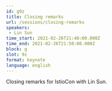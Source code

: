 ```yaml
---
id: g9z
title: Closing remarks
url: /sessions/closing-remarks
speakers:
 - Lin Sun
time_start: 2021-02-26T21:40:00.000Z
time_end: 2021-02-26T21:50:00.000Z
block: g
slot: 9z
format: keynote
language: english
---
```


Closing remarks for IstioCon with Lin Sun.